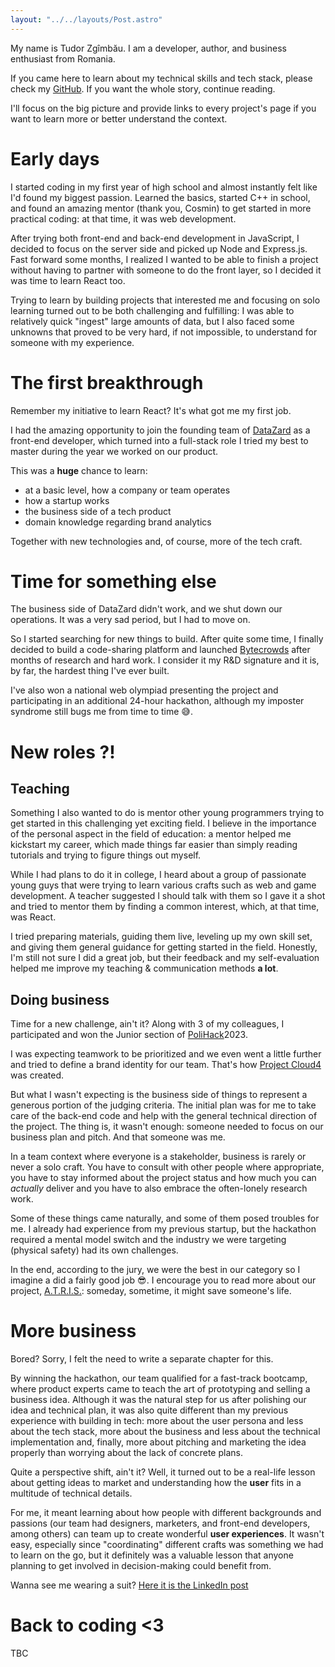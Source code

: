 ```yaml
---
layout: "../../layouts/Post.astro"
---
```


My name is Tudor Zgîmbău. I am a developer, author, and business enthusiast from Romania.

If you came here to learn about my technical skills and tech stack, please check my [GitHub](https://github.com/TudorZgimbau). If you want the whole story, continue reading.

I'll focus on the big picture and provide links to every project's page if you want to learn more or better understand the context.

# Early days

I started coding in my first year of high school and almost instantly felt like I'd found my biggest passion. Learned the basics, started C++ in school, and found an amazing mentor (thank you, Cosmin) to get started in more practical coding: at that time, it was web development.

After trying both front-end and back-end development in JavaScript, I decided to focus on the server side and picked up Node and Express.js. Fast forward some months, I realized I wanted to be able to finish a project without having to partner with someone to do the front layer, so I decided it was time to learn React too.

Trying to learn by building projects that interested me and focusing on solo learning turned out to be both challenging and fulfilling: I was able to relatively quick "ingest" large amounts of data, but I also faced some unknowns that proved to be very hard, if not impossible, to understand for someone with my experience.

# The first breakthrough

Remember my initiative to learn React? It's what got me my first job.

I had the amazing opportunity to join the founding team of [DataZard](../projects/datazard.md) as a front-end developer, which turned into a full-stack role I tried my best to master during the year we worked on our product.

This was a **huge** chance to learn:

- at a basic level, how a company or team operates
- how a startup works
- the business side of a tech product
- domain knowledge regarding brand analytics

Together with new technologies and, of course, more of the tech craft.

# Time for something else

The business side of DataZard didn't work, and we shut down our operations. It was a very sad period, but I had to move on.

So I started searching for new things to build. After quite some time, I finally decided to build a code-sharing platform and launched [Bytecrowds](../projects/bytecrowds.md) after months of research and hard work. I consider it my R&D signature and it is, by far, the hardest thing I've ever built.

I've also won a national web olympiad presenting the project and participating in an additional 24-hour hackathon, although my imposter syndrome still bugs me from time to time 😅.

# New roles ?!

## Teaching

Something I also wanted to do is mentor other young programmers trying to get started in this challenging yet exciting field. I believe in the importance of the personal aspect in the field of education: a mentor helped me kickstart my career, which made things far easier than simply reading tutorials and trying to figure things out myself.

While I had plans to do it in college, I heard about a group of passionate young guys that were trying to learn various crafts such as web and game development. A teacher suggested I should talk with them so I gave it a shot and tried to mentor them by finding a common interest, which, at that time, was React.

I tried preparing materials, guiding them live, leveling up my own skill set, and giving them general guidance for getting started in the field. Honestly, I'm still not sure I did a great job, but their feedback and my self-evaluation helped me improve my teaching & communication methods **a lot**.

## Doing business

Time for a new challenge, ain't it? Along with 3 of my colleagues, I participated and won the Junior section of [PoliHack](https://polihack.osut.org)2023.

I was expecting teamwork to be prioritized and we even went a little further and tried to define a brand identity for our team. That's how [Project Cloud4](../projects/projectcloud4.md) was created.

But what I wasn't expecting is the business side of things to represent a generous portion of the judging criteria. The initial plan was for me to take care of the back-end code and help with the general technical direction of the project. The thing is, it wasn't enough: someone needed to focus on our business plan and pitch. And that someone was me.

In a team context where everyone is a stakeholder, business is rarely or never a solo craft. You have to consult with other people where appropriate, you have to stay informed about the project status and how much you can _actually_ deliver and you have to also embrace the often-lonely research work.

Some of these things came naturally, and some of them posed troubles for me. I already had experience from my previous startup, but the hackathon required a mental model switch and the industry we were targeting (physical safety) had its own challenges.

In the end, according to the jury, we were the best in our category so I imagine a did a fairly good job 😎. I encourage you to read more about our project, [A.T.R.I.S.](https://www.projectcloud4.com/atris): someday, sometime, it might save someone's life.

# More business

Bored? Sorry, I felt the need to write a separate chapter for this.

By winning the hackathon, our team qualified for a fast-track bootcamp, where product experts came to teach the art of prototyping and selling a business idea. Although it was the natural step for us after polishing our idea and technical plan, it was also quite different than my previous experience with building in tech: more about the user persona and less about the tech stack, more about the business and less about the technical implementation and, finally, more about pitching and marketing the idea properly than worrying about the lack of concrete plans.

Quite a perspective shift, ain't it? Well, it turned out to be a real-life lesson about getting ideas to market and understanding how the **user** fits in a multitude of technical details.

For me, it meant learning about how people with different backgrounds and passions (our team had designers, marketers, and front-end developers, among others) can team up to create wonderful **user experiences**. It wasn't easy, especially since "coordinating" different crafts was something we had to learn on the go, but it definitely was a valuable lesson that anyone planning to get involved in decision-making could benefit from.

Wanna see me wearing a suit? [Here it is the LinkedIn post](https://www.linkedin.com/feed/update/urn:li:activity:7051248063037718528/)

# Back to coding <3

TBC

